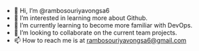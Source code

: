 - 👋 Hi, I’m @rambosouriyavongsa6
- 👀 I’m interested in learning more about Github.
- 🌱 I’m currently learning to become more familiar with DevOps.
- 🎁 I’m looking to collaborate on the current team projects.
- 📫 How to reach me is at rambosouriyavongsa6@gmail.com 

<!---
rambosouriyavongsa6/rambosouriyavongsa6 is a ✨ special ✨ repository because its `README.md` (this file) appears on your GitHub profile.
You can click the Preview link to take a look at your changes.
--->
